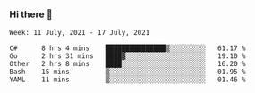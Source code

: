 ### Hi there 👋

<!--START_SECTION:waka-->
```text
Week: 11 July, 2021 - 17 July, 2021

C#      8 hrs 4 mins    ███████████████▒░░░░░░░░░   61.17 % 
Go      2 hrs 31 mins   ████▓░░░░░░░░░░░░░░░░░░░░   19.10 % 
Other   2 hrs 8 mins    ████░░░░░░░░░░░░░░░░░░░░░   16.20 % 
Bash    15 mins         ▒░░░░░░░░░░░░░░░░░░░░░░░░   01.95 % 
YAML    11 mins         ▒░░░░░░░░░░░░░░░░░░░░░░░░   01.46 % 
```
<!--END_SECTION:waka-->
